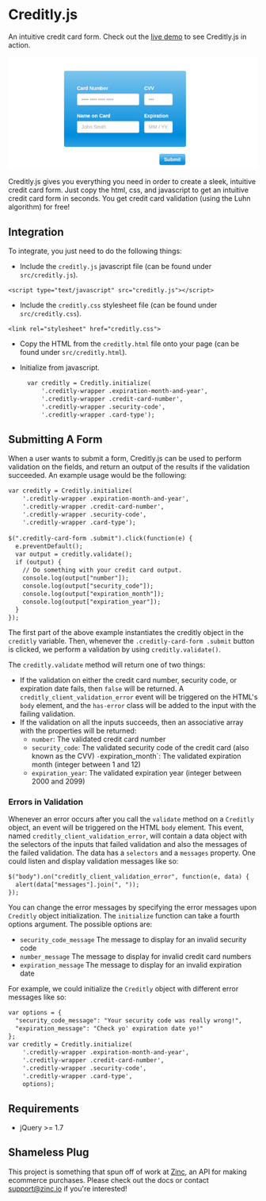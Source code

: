 Creditly.js
========

An intuitive credit card form. Check out the [live demo](http://wangjohn.github.io/creditly/) to see Creditly.js in action.

![ScreenShot](images/teaser_snapshot.png)

Creditly.js gives you everything you need in order to create a sleek, intuitive credit card form. Just copy the html, css, and javascript to get an intuitive credit card form in seconds. You get credit card validation (using the Luhn algorithm) for free!

## Integration

To integrate, you just need to do the following things:

* Include the `creditly.js` javascript file (can be found under `src/creditly.js`).
```
<script type="text/javascript" src="creditly.js"></script>
```

* Include the `creditly.css` stylesheet file (can be found under `src/creditly.css`).
```
<link rel="stylesheet" href="creditly.css">
```

* Copy the HTML from the `creditly.html` file onto your page (can be found under `src/creditly.html`).
* Initialize from javascript.

        var creditly = Creditly.initialize(
            '.creditly-wrapper .expiration-month-and-year',
            '.creditly-wrapper .credit-card-number',
            '.creditly-wrapper .security-code',
            '.creditly-wrapper .card-type');

## Submitting A Form

When a user wants to submit a form, Creditly.js can be used to perform validation on the fields, and return an output of the results if the validation succeeded. An example usage would be the following:

```
var creditly = Creditly.initialize(
    '.creditly-wrapper .expiration-month-and-year',
    '.creditly-wrapper .credit-card-number',
    '.creditly-wrapper .security-code',
    '.creditly-wrapper .card-type');

$(".creditly-card-form .submit").click(function(e) {
  e.preventDefault();
  var output = creditly.validate();
  if (output) {
    // Do something with your credit card output.
    console.log(output["number"]);
    console.log(output["security_code"]);
    console.log(output["expiration_month"]);
    console.log(output["expiration_year"]);
  }
});
```

The first part of the above example instantiates the creditly object in the `creditly` variable. Then, whenever the `.creditly-card-form .submit` button is clicked, we perform a validation by using `creditly.validate()`.

The `creditly.validate` method will return one of two things:

* If the validation on either the credit card number, security code, or expiration date fails, then `false` will be returned. A `creditly_client_validation_error` event will be triggered on the HTML's `body` element, and the `has-error` class will be added to the input with the failing validation.
* If the validation on all the inputs succeeds, then an associative array with the properties will be returned:
  - `number`: The validated credit card number
  - `security_code`: The validated security code of the credit card (also known as the CVV)
` - `expiration_month`: The validated expiration month (integer between 1 and 12)
  - `expiration_year`: The validated expiration year (integer between 2000 and 2099)

### Errors in Validation

Whenever an error occurs after you call the `validate` method on a `Creditly` object, an event will be triggered on the HTML `body` element. This event, named `creditly_client_validation_error`, will contain a data object with the selectors of the inputs that failed validation and also the messages of the failed validation. The data has a `selectors` and a `messages` property. One could listen and display validation messages like so:

```
$("body").on("creditly_client_validation_error", function(e, data) {
  alert(data["messages"].join(", "));
});
```

You can change the error messages by specifying the error messages upon `Creditly` object initialization. The `initialize` function can take a fourth options argument. The possible options are:

* `security_code_message` The message to display for an invalid security code
* `number_message` The message to display for invalid credit card numbers
*  `expiration_message` The message to display for an invalid expiration date

For example, we could initialize the `Creditly` object with different error messages like so:

```
var options = {
  "security_code_message": "Your security code was really wrong!",
  "expiration_message": "Check yo' expiration date yo!"
};
var creditly = Creditly.initialize(
    '.creditly-wrapper .expiration-month-and-year',
    '.creditly-wrapper .credit-card-number',
    '.creditly-wrapper .security-code',
    '.creditly-wrapper .card-type',
    options);
```

## Requirements

* jQuery >= 1.7

## Shameless Plug

This project is something that spun off of work at [Zinc](http://zinc.io), an API for making ecommerce purchases. Please check out the docs or contact support@zinc.io if you're interested!
